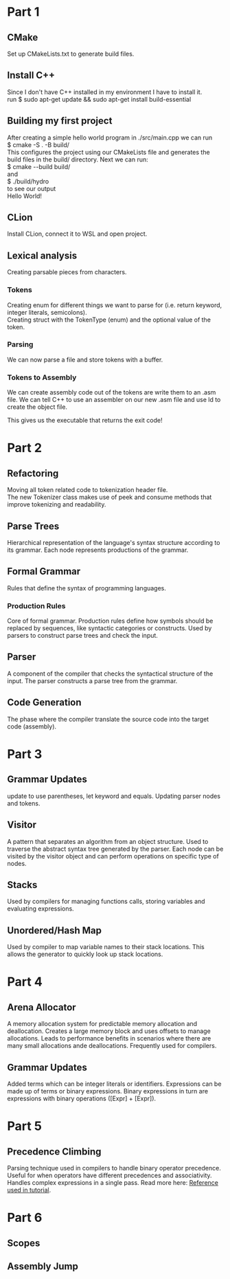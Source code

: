 # Part 1
## CMake  
Set up CMakeLists.txt to generate build files.  
## Install C++  
Since I don't have C++ installed in my environment I have to install it.  
    run $ sudo apt-get update && sudo apt-get install build-essential  
## Building my first project  
After creating a simple hello world program in ./src/main.cpp we can run  
    \$ cmake -S . -B build/  
This configures the project using our CMakeLists file and generates the build files in the build/ directory. Next we can run:  
    \$ cmake --build build/  
and  
    \$ ./build/hydro  
to see our output  
    Hello World!  
## CLion  
Install CLion, connect it to WSL and open project.  
## Lexical analysis
Creating parsable pieces from characters.  
### Tokens  
Creating enum for different things we want to parse for (i.e. return keyword, integer literals, semicolons).  
Creating struct with the TokenType (enum) and the optional value of the token.  

### Parsing  
We can now parse a file and store tokens with a buffer.  

### Tokens to Assembly  
We can create assembly code out of the tokens are write them to an .asm file.
We can tell C++ to use an assembler on our new .asm file and use ld to create the object file.  

This gives us the executable that returns the exit code!  

# Part 2

## Refactoring  
Moving all token related code to tokenization header file.  
The new Tokenizer class makes use of peek and consume methods that improve tokenizing and readability.  

## Parse Trees  
Hierarchical representation of the language's syntax structure according to its grammar.
Each node represents productions of the grammar.  

## Formal Grammar  
Rules that define the syntax of programming languages.  

### Production Rules
Core of formal grammar. Production rules define how symbols should be replaced by sequences, like syntactic categories or constructs.
Used by parsers to construct parse trees and check the input.

## Parser  
A component of the compiler that checks the syntactical structure of the input. The parser constructs a parse tree from the grammar.

## Code Generation  
The phase where the compiler translate the source code into the target code (assembly).

# Part 3

## Grammar Updates
update to use parentheses, let keyword and equals. Updating parser nodes and tokens.

## Visitor  
A pattern that separates an algorithm from an object structure.
Used to traverse the abstract syntax tree generated by the parser. Each node can be visited by the visitor object and can perform operations on specific type of nodes.

## Stacks  
Used by compilers for managing functions calls, storing variables and evaluating expressions.

## Unordered/Hash Map
Used by compiler to map variable names to their stack locations. This allows the generator to quickly look up stack locations.

# Part 4

## Arena Allocator
A memory allocation system for predictable memory allocation and deallocation. Creates a large memory block and uses offsets to manage allocations. Leads to performance benefits in scenarios where there are many small allocations ande deallocations. Frequently used for compilers.

## Grammar Updates  
Added terms which can be integer literals or identifiers. Expressions can be made up of terms or binary expressions. Binary expressions in turn are expressions with binary operations ([Expr] + [Expr]).

# Part 5

## Precedence Climbing  
Parsing technique used in compilers to handle binary operator precedence. Useful for when operators have different precedences and associativity. Handles complex expressions in a single pass. Read more here: [Reference used in tutorial](https://eli.thegreenplace.net/2012/08/02/parsing-expressions-by-precedence-climbing).

# Part 6

## Scopes

## Assembly Jump